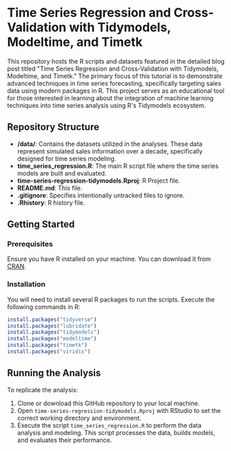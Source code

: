 # Time Series Regression and Cross-Validation with Tidymodels, Modeltime, and Timetk

This repository hosts the R scripts and datasets featured in the detailed blog post titled "Time Series Regression and Cross-Validation with Tidymodels, Modeltime, and Timetk." The primary focus of this tutorial is to demonstrate advanced techniques in time series forecasting, specifically targeting sales data using modern packages in R. This project serves as an educational tool for those interested in learning about the integration of machine learning techniques into time series analysis using R's Tidymodels ecosystem.

## Repository Structure

- **/data/**: Contains the datasets utilized in the analyses. These data represent simulated sales information over a decade, specifically designed for time series modeling.
- **time_series_regression.R**: The main R script file where the time series models are built and evaluated.
- **time-series-regression-tidymodels.Rproj**: R Project file.
- **README.md**: This file.
- **.gitignore**: Specifies intentionally untracked files to ignore.
- **.Rhistory**: R history file.

## Getting Started

### Prerequisites

Ensure you have R installed on your machine. You can download it from [CRAN](https://cran.r-project.org/).

### Installation

You will need to install several R packages to run the scripts. Execute the following commands in R:

```R
install.packages("tidyverse")
install.packages("lubridate")
install.packages("tidymodels")
install.packages("modeltime")
install.packages("timetk")
install.packages("viridis")
```

## Running the Analysis

To replicate the analysis:

1. Clone or download this GitHub repository to your local machine.
2. Open `time-series-regression-tidymodels.Rproj` with RStudio to set the correct working directory and environment.
3. Execute the script `time_series_regression.R` to perform the data analysis and modeling. This script processes the data, builds models, and evaluates their performance.
